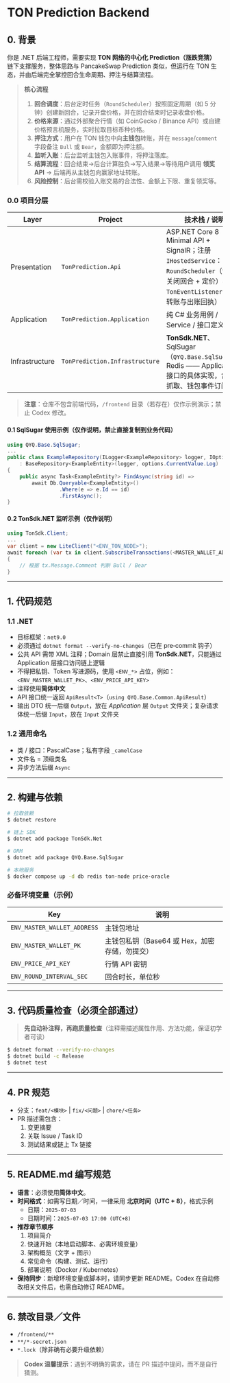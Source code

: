# TON Prediction Backend

## 0. 背景

你是 .NET 后端工程师，需要实现 **TON 网络的中心化 Prediction（涨跌竞猜）** 链下支撑服务，整体思路与 PancakeSwap Prediction 类似，但运行在 TON 生态，并由后端完全掌控回合生命周期、押注与结算流程。

> **核心流程**
>
> 1. **回合调度**：后台定时任务（`RoundScheduler`）按照固定周期（如 5 分钟）创建新回合，记录开盘价格，并在回合结束时记录收盘价格。
> 2. **价格来源**：通过外部聚合行情（如 CoinGecko / Binance API）或自建价格预言机服务，实时拉取目标币种价格。
> 3. **押注方式**：用户在 TON 钱包中向**主钱包**转账，并在 `message`/`comment` 字段备注 `Bull` 或 `Bear`，金额即为押注额。
> 4. **监听入账**：后台监听主钱包入账事件，将押注落库。
> 5. **结算流程**：回合结束→后台计算胜负→写入结果→等待用户调用 **领奖 API** → 后端再从主钱包向赢家地址转账。
> 6. **风险控制**：后台需校验入账交易的合法性、金额上下限、重复领奖等。

### 0.0 项目分层

| Layer          | Project                        | 技术栈 / 说明                                                |
| -------------- | ------------------------------ | ------------------------------------------------------------ |
| Presentation   | `TonPrediction.Api`            | ASP.NET Core 8 Minimal API + SignalR；注册 `IHostedService`：`RoundScheduler`（创建 / 关闭回合 + 定价）与 `TonEventListener`（监听转账与出账回执） |
| Application    | `TonPrediction.Application`    | 纯 C# 业务用例 / Service / 接口定义                          |
| Infrastructure | `TonPrediction.Infrastructure` | **TonSdk.NET**、SqlSugar（`QYQ.Base.SqlSugar`）、Redis —— Application 接口的具体实现，含价格抓取、钱包事件订阅等 |

> **注意**：仓库不包含前端代码，`/frontend` 目录（若存在）仅作示例演示；禁止 Codex 修改。

#### 0.1 SqlSugar 使用示例（仅作说明，禁止直接复制到业务代码）

```csharp
using QYQ.Base.SqlSugar;
...
public class ExampleRepository(ILogger<ExampleRepository> logger, IOptionsMonitor<DatabaseConfig> options)
    : BaseRepository<ExampleEntity>(logger, options.CurrentValue.Log)
{
    public async Task<ExampleEntity?> FindAsync(string id) =>
        await Db.Queryable<ExampleEntity>()
                 .Where(e => e.Id == id)
                 .FirstAsync();
}
```

#### 0.2 TonSdk.NET 监听示例（仅作说明）

```csharp
using TonSdk.Client;
...
var client = new LiteClient("<ENV_TON_NODE>");
await foreach (var tx in client.SubscribeTransactions(<MASTER_WALLET_ADDRESS>))
{
    // 根据 tx.Message.Comment 判断 Bull / Bear
}
```

------

## 1. 代码规范

### 1.1 .NET

- 目标框架：`net9.0`
- 必须通过 `dotnet format --verify-no-changes`（已在 pre‑commit 钩子）
- 公共 API 需带 XML 注释；Domain 层禁止直接引用 **TonSdk.NET**，只能通过 Application 层接口访问链上逻辑
- 不得把私钥、Token 写进源码，使用 `<ENV_*>` 占位，例如：`<ENV_MASTER_WALLET_PK>`、`<ENV_PRICE_API_KEY>`
- 注释使用**简体中文**
- API 接口统一返回 `ApiResult<T>`（`using QYQ.Base.Common.ApiResult`）
- 输出 DTO 统一后缀 `Output`，放在 *Application* 层 `Output` 文件夹；复杂请求体统一后缀 `Input`，放在 `Input` 文件夹

### 1.2 通用命名

- 类 / 接口：PascalCase；私有字段 `_camelCase`
- 文件名 = 顶级类名
- 异步方法后缀 `Async`

------

## 2. 构建与依赖

```bash
# 拉取依赖
$ dotnet restore

# 链上 SDK
$ dotnet add package TonSdk.Net

# ORM
$ dotnet add package QYQ.Base.SqlSugar

# 本地服务
$ docker compose up -d db redis ton-node price-oracle
```

### 必备环境变量（示例）

| Key                         | 说明                                          |
| --------------------------- | --------------------------------------------- |
| `ENV_MASTER_WALLET_ADDRESS` | 主钱包地址                                    |
| `ENV_MASTER_WALLET_PK`      | 主钱包私钥（Base64 或 Hex，加密存储，勿提交） |
| `ENV_PRICE_API_KEY`         | 行情 API 密钥                                 |
| `ENV_ROUND_INTERVAL_SEC`    | 回合时长，单位秒                              |

------

## 3. 代码质量检查（必须全部通过）

> **先自动补注释，再跑质量检查**（注释需描述属性作用、方法功能，保证初学者可读）

```bash
$ dotnet format --verify-no-changes
$ dotnet build -c Release
$ dotnet test
```

------

## 4. PR 规范

- 分支：`feat/<模块>` | `fix/<问题>` | `chore/<任务>`
- PR 描述需包含：
  1. 变更摘要
  2. 关联 Issue / Task ID
  3. 测试结果或链上 Tx 链接

------

## 5. README.md 编写规范

- **语言**：必须使用**简体中文**。
- **时间格式**：如需写日期／时间，一律采用 **北京时间（UTC + 8）**，格式示例
  - 日期：`2025-07-03`
  - 日期时间：`2025-07-03 17:00 (UTC+8)`
- **推荐章节顺序**
  1. 项目简介
  2. 快速开始（本地启动脚本、必需环境变量）
  3. 架构概览（文字 + 图示）
  4. 常见命令（构建、测试、运行）
  5. 部署说明（Docker / Kubernetes）
- **保持同步**：新增环境变量或脚本时，请同步更新 README。Codex 在自动修改相关文件后，也需自动修订 README。

------

## 6. 禁改目录／文件

- `/frontend/**`
- `**/*-secret.json`
- `*.lock`（除非确有必要升级依赖）

> **Codex 温馨提示**：遇到不明确的需求，请在 PR 描述中提问，而不是自行猜测。